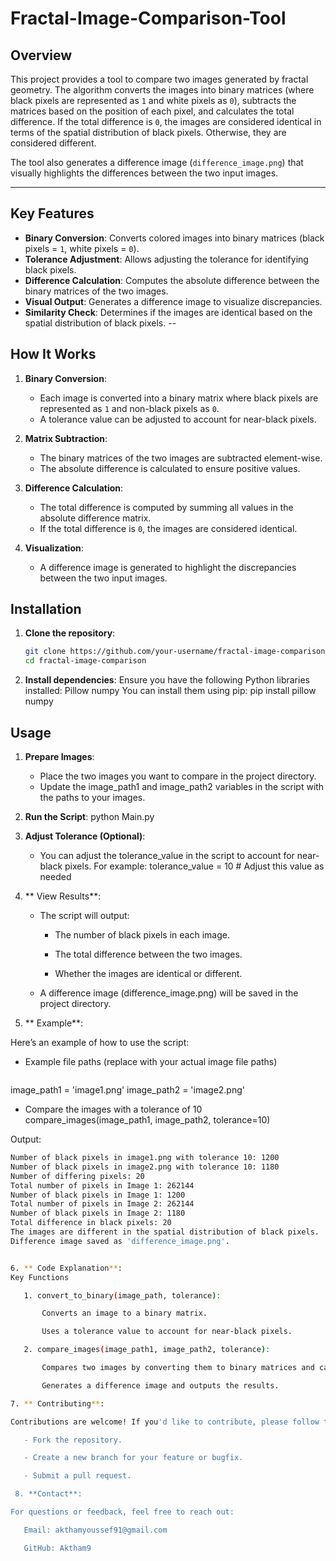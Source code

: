 # Fractal-Image-Comparison-Tool
## Overview
This project provides a tool to compare two images generated by fractal geometry. The algorithm converts the images into binary matrices (where black pixels are represented as `1` and white pixels as `0`), subtracts the matrices based on the position of each pixel, and calculates the total difference. If the total difference is `0`, the images are considered identical in terms of the spatial distribution of black pixels. Otherwise, they are considered different.

The tool also generates a difference image (`difference_image.png`) that visually highlights the differences between the two input images.

---
## Key Features
- **Binary Conversion**: Converts colored images into binary matrices (black pixels = `1`, white pixels = `0`).
- **Tolerance Adjustment**: Allows adjusting the tolerance for identifying black pixels.
- **Difference Calculation**: Computes the absolute difference between the binary matrices of the two images.
- **Visual Output**: Generates a difference image to visualize discrepancies.
- **Similarity Check**: Determines if the images are identical based on the spatial distribution of black pixels.
--

## How It Works
1. **Binary Conversion**:
   - Each image is converted into a binary matrix where black pixels are represented as `1` and non-black pixels as `0`.
   - A tolerance value can be adjusted to account for near-black pixels.

2. **Matrix Subtraction**:
   - The binary matrices of the two images are subtracted element-wise.
   - The absolute difference is calculated to ensure positive values.

3. **Difference Calculation**:
   - The total difference is computed by summing all values in the absolute difference matrix.
   - If the total difference is `0`, the images are considered identical.

4. **Visualization**:
   - A difference image is generated to highlight the discrepancies between the two input images.
## Installation
1. **Clone the repository**:
   ```bash
   git clone https://github.com/your-username/fractal-image-comparison.git
   cd fractal-image-comparison

2. **Install dependencies**:
   Ensure you have the following Python libraries installed:
    Pillow
    numpy
You can install them using pip:
pip install pillow numpy

## Usage
1. **Prepare Images**:
    - Place the two images you want to compare in the project directory.
    - Update the image_path1 and image_path2 variables in the script with the paths to your images.
2. **Run the Script**:
   python Main.py
3. **Adjust Tolerance (Optional)**:
   - You can adjust the tolerance_value in the script to account for near-black pixels. For example:
     tolerance_value = 10  # Adjust this value as needed

4. ** View Results**:

    - The script will output:

        - The number of black pixels in each image.

        - The total difference between the two images.

        - Whether the images are identical or different.

    - A difference image (difference_image.png) will be saved in the project directory.
5. ** Example**:

   
 Here’s an example of how to use the script:
- Example file paths (replace with your actual image file paths)
  ```bash
image_path1 = 'image1.png'
image_path2 = 'image2.png'

- Compare the images with a tolerance of 10
compare_images(image_path1, image_path2, tolerance=10)


 Output:
 ```bash
Number of black pixels in image1.png with tolerance 10: 1200
Number of black pixels in image2.png with tolerance 10: 1180
Number of differing pixels: 20
Total number of pixels in Image 1: 262144
Number of black pixels in Image 1: 1200
Total number of pixels in Image 2: 262144
Number of black pixels in Image 2: 1180
Total difference in black pixels: 20
The images are different in the spatial distribution of black pixels.
Difference image saved as 'difference_image.png'.


6. ** Code Explanation**:
Key Functions

    1. convert_to_binary(image_path, tolerance):

        Converts an image to a binary matrix.

        Uses a tolerance value to account for near-black pixels.

    2. compare_images(image_path1, image_path2, tolerance):

        Compares two images by converting them to binary matrices and calculating the difference.

        Generates a difference image and outputs the results.

 7. ** Contributing**:

Contributions are welcome! If you'd like to contribute, please follow these steps:

    - Fork the repository.

    - Create a new branch for your feature or bugfix.

    - Submit a pull request.

  8. **Contact**:

For questions or feedback, feel free to reach out:

    Email: akthamyoussef91@gmail.com

    GitHub: Aktham9
